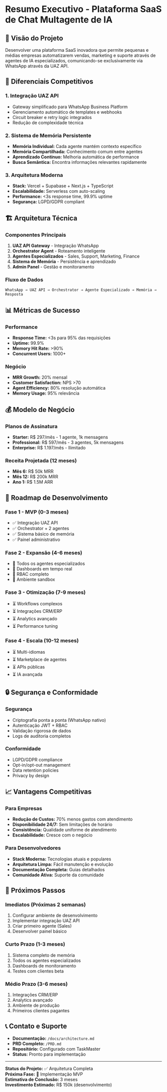 # Resumo Executivo - Plataforma SaaS de Chat Multagente de IA

## 🎯 Visão do Projeto

Desenvolver uma plataforma SaaS inovadora que permite pequenas e médias empresas automatizarem vendas, marketing e suporte através de agentes de IA especializados, comunicando-se exclusivamente via WhatsApp através da UAZ API.

## 🚀 Diferenciais Competitivos

### 1. **Integração UAZ API**
- Gateway simplificado para WhatsApp Business Platform
- Gerenciamento automático de templates e webhooks
- Circuit breaker e retry logic integrados
- Redução de complexidade técnica

### 2. **Sistema de Memória Persistente**
- **Memória Individual:** Cada agente mantém contexto específico
- **Memória Compartilhada:** Conhecimento comum entre agentes
- **Aprendizado Contínuo:** Melhoria automática de performance
- **Busca Semântica:** Encontra informações relevantes rapidamente

### 3. **Arquitetura Moderna**
- **Stack:** Vercel + Supabase + Next.js + TypeScript
- **Escalabilidade:** Serverless com auto-scaling
- **Performance:** <3s response time, 99.9% uptime
- **Segurança:** LGPD/GDPR compliant

## 🏗️ Arquitetura Técnica

### Componentes Principais
1. **UAZ API Gateway** - Integração WhatsApp
2. **Orchestrator Agent** - Roteamento inteligente
3. **Agentes Especializados** - Sales, Support, Marketing, Finance
4. **Sistema de Memória** - Persistência e aprendizado
5. **Admin Panel** - Gestão e monitoramento

### Fluxo de Dados
```
WhatsApp → UAZ API → Orchestrator → Agente Especializado → Memória → Resposta
```

## 📊 Métricas de Sucesso

### Performance
- **Response Time:** <3s para 95% das requisições
- **Uptime:** 99.9%
- **Memory Hit Rate:** >90%
- **Concurrent Users:** 1000+

### Negócio
- **MRR Growth:** 20% mensal
- **Customer Satisfaction:** NPS >70
- **Agent Efficiency:** 80% resolução automática
- **Memory Usage:** 95% relevância

## 💰 Modelo de Negócio

### Planos de Assinatura
- **Starter:** R$ 297/mês - 1 agente, 1k mensagens
- **Professional:** R$ 597/mês - 3 agentes, 5k mensagens
- **Enterprise:** R$ 1.197/mês - Ilimitado

### Receita Projetada (12 meses)
- **Mês 6:** R$ 50k MRR
- **Mês 12:** R$ 200k MRR
- **Ano 1:** R$ 1.5M ARR

## 🎯 Roadmap de Desenvolvimento

### Fase 1 - MVP (0-3 meses)
- ✅ Integração UAZ API
- ✅ Orchestrator + 2 agentes
- ✅ Sistema básico de memória
- ✅ Painel administrativo

### Fase 2 - Expansão (4-6 meses)
- 🔄 Todos os agentes especializados
- 🔄 Dashboards em tempo real
- 🔄 RBAC completo
- 🔄 Ambiente sandbox

### Fase 3 - Otimização (7-9 meses)
- ⏳ Workflows complexos
- ⏳ Integrações CRM/ERP
- ⏳ Analytics avançado
- ⏳ Performance tuning

### Fase 4 - Escala (10-12 meses)
- ⏳ Multi-idiomas
- ⏳ Marketplace de agentes
- ⏳ APIs públicas
- ⏳ IA avançada

## 🔒 Segurança e Conformidade

### Segurança
- Criptografia ponta a ponta (WhatsApp nativo)
- Autenticação JWT + RBAC
- Validação rigorosa de dados
- Logs de auditoria completos

### Conformidade
- LGPD/GDPR compliance
- Opt-in/opt-out management
- Data retention policies
- Privacy by design

## 📈 Vantagens Competitivas

### Para Empresas
- **Redução de Custos:** 70% menos gastos com atendimento
- **Disponibilidade 24/7:** Sem limitações de horário
- **Consistência:** Qualidade uniforme de atendimento
- **Escalabilidade:** Cresce com o negócio

### Para Desenvolvedores
- **Stack Moderna:** Tecnologias atuais e populares
- **Arquitetura Limpa:** Fácil manutenção e evolução
- **Documentação Completa:** Guias detalhados
- **Comunidade Ativa:** Suporte da comunidade

## 🎯 Próximos Passos

### Imediatos (Próximas 2 semanas)
1. Configurar ambiente de desenvolvimento
2. Implementar integração UAZ API
3. Criar primeiro agente (Sales)
4. Desenvolver painel básico

### Curto Prazo (1-3 meses)
1. Sistema completo de memória
2. Todos os agentes especializados
3. Dashboards de monitoramento
4. Testes com clientes beta

### Médio Prazo (3-6 meses)
1. Integrações CRM/ERP
2. Analytics avançado
3. Ambiente de produção
4. Primeiros clientes pagantes

## 📞 Contato e Suporte

- **Documentação:** `/docs/architecture.md`
- **PRD Completo:** `/PRD.md`
- **Repositório:** Configurado com TaskMaster
- **Status:** Pronto para implementação

---

**Status do Projeto:** ✅ Arquitetura Completa  
**Próxima Fase:** 🚀 Implementação MVP  
**Estimativa de Conclusão:** 3 meses  
**Investimento Estimado:** R$ 150k (desenvolvimento)
